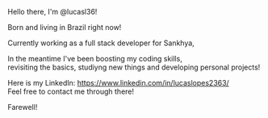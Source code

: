Hello there, I'm @lucasl36!  
  
Born and living in Brazil right now!  
  
Currently working as a full stack developer for Sankhya,  
  
In the meantime I've been boosting my coding skills,  
revisiting the basics, studiyng new things and developing personal projects!  
  
Here is my LinkedIn: https://www.linkedin.com/in/lucaslopes2363/  
Feel free to contact me through there!  
  
Farewell!
